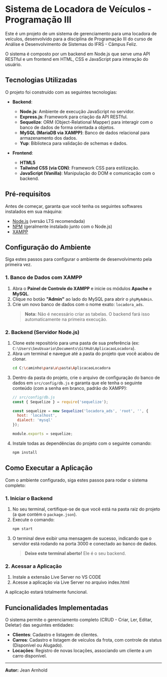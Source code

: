 # Sistema de Locadora de Veículos - Programação III

Este é um projeto de um sistema de gerenciamento para uma locadora de veículos, desenvolvido para a disciplina de Programação III do curso de Análise e Desenvolvimento de Sistemas do IFRS - Câmpus Feliz.

O sistema é composto por um backend em Node.js que serve uma API RESTful e um frontend em HTML, CSS e JavaScript para interação do usuário.

## Tecnologias Utilizadas

O projeto foi construído com as seguintes tecnologias:

* **Backend**:
    * **Node.js**: Ambiente de execução JavaScript no servidor.
    *  **Express.js**: Framework para criação da API RESTful.
    * **Sequelize**: ORM (Object-Relational Mapper) para interagir com o banco de dados de forma orientada a objetos.
    *  **MySQL (MariaDB via XAMPP)**: Banco de dados relacional para armazenamento dos dados.
    * **Yup**: Biblioteca para validação de schemas e dados.

* **Frontend**:
    *  **HTML5**
    *  **Tailwind CSS (via CDN)**: Framework CSS para estilização.
    *  **JavaScript (Vanilla)**: Manipulação do DOM e comunicação com o backend.

## Pré-requisitos

Antes de começar, garanta que você tenha os seguintes softwares instalados em sua máquina:

* [Node.js](https://nodejs.org/) (versão LTS recomendada)
* [NPM](https://www.npmjs.com/) (geralmente instalado junto com o Node.js)
* [XAMPP](https://www.apachefriends.org/index.html)


## Configuração do Ambiente

Siga estes passos para configurar o ambiente de desenvolvimento pela primeira vez.

### 1. Banco de Dados com XAMPP

1.  Abra o **Painel de Controle do XAMPP** e inicie os módulos **Apache** e **MySQL**.
2.  Clique no botão **"Admin"** ao lado do MySQL para abrir o `phpMyAdmin`.
3.  Crie um novo banco de dados com o nome exato: `locadora_ads`.
    > **Nota:** Não é necessário criar as tabelas. O backend fará isso automaticamente na primeira execução.

### 2. Backend (Servidor Node.js)

1.  Clone este repositório para uma pasta de sua preferência (ex: `C:\Users\SeuUsuario\Documents\GitHub\AplicacaoLocadora`).
2.  Abra um terminal e navegue até a pasta do projeto que você acabou de clonar.
    ```bash
    cd C:\caminho\para\a\pasta\AplicacaoLocadora
    ```
3.  Dentro da pasta do projeto, crie o arquivo de configuração do banco de dados em `src/config/db.js` e garanta que ele tenha o seguinte conteúdo (com a senha em branco, padrão do XAMPP):
    ```javascript
    // src/config/db.js
    const { Sequelize } = require('sequelize');

    const sequelize = new Sequelize('locadora_ads', 'root', '', {
      host: 'localhost',
      dialect: 'mysql'
    });

    module.exports = sequelize;
    ```
4.  Instale todas as dependências do projeto com o seguinte comando:
    ```bash
    npm install
    ```

## Como Executar a Aplicação

Com o ambiente configurado, siga estes passos para rodar o sistema completo:

### 1. Iniciar o Backend

1.  No seu terminal, certifique-se de que você está na pasta raiz do projeto (a que contém o `package.json`).
2.  Execute o comando:
    ```bash
    npm start
    ```
3.  O terminal deve exibir uma mensagem de sucesso, indicando que o servidor está rodando na porta 3000 e conectado ao banco de dados.
    > **Deixe este terminal aberto!** Ele é o seu backend.


### 2. Acessar a Aplicação

1.  Instale a extensão Live Server no VS CODE
2.  Acesse a aplicação via Live Server no arquivo index.html

A aplicação estará totalmente funcional.

## Funcionalidades Implementadas

O sistema permite o gerenciamento completo (CRUD - Criar, Ler, Editar, Deletar) das seguintes entidades:

*  **Clientes**: Cadastro e listagem de clientes.
*  **Carros**: Cadastro e listagem de veículos da frota, com controle de status (Disponível ou Alugado).
*  **Locações**: Registro de novas locações, associando um cliente a um carro disponível.

---
**Autor:** Jean Arnhold
